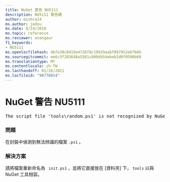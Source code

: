 ```yaml
---
title: NuGet 警告 NU5111
description: NU5111 警告碼
author: mishra14
ms.author: jodou
ms.date: 8/14/2018
ms.topic: reference
ms.reviewer: anangaur
f1_keywords:
- NU5111
ms.openlocfilehash: 4bfe38c0419e4726f8c19929aa6f897952e6766b
ms.sourcegitcommit: ee6c3f203648a5561c809db54ebeb1d0f0598b68
ms.translationtype: MT
ms.contentlocale: zh-TW
ms.lasthandoff: 01/26/2021
ms.locfileid: "98778014"
---
```

# <a name="nuget-warning-nu5111"></a>NuGet 警告 NU5111
<pre>The script file 'tools\random.ps1' is not recognized by NuGet and hence will not be executed during installation of this package. Rename it to install.ps1, uninstall.ps1 or init.ps1 and place it directly under 'tools'.</pre>

### <a name="issue"></a>問題

在封裝中偵測到無法辨識的檔案 `.ps1` 。


### <a name="solution"></a>解決方案

請將檔案重新命名為 ` init.ps1` ，並將它直接放在 [資料夾] 下， `tools` 以與 NuGet 工具相容。

